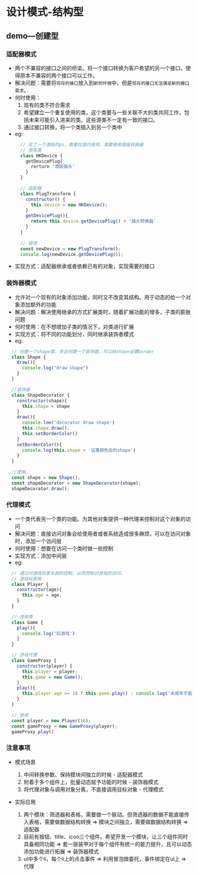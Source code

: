 # 设计模式-结构型
## demo—创建型
### 适配器模式
  * 两个不兼容的接口之间的桥梁。将一个接口转换为客户希望的另一个接口，使得原本不兼容的两个接口可以工作。
  * 解决问题：需要将```现存的接口```放入到```新的环境```中，但是```现存的接口无法满足新的接口需求```。
  * 何时使用：
    1. 现有的类不符合需求
    2. 希望建立一个重复使用的类，这个类要与一些关联不大的类共同工作，包括未来可能引入进来的类。这些源类不一定有一致的接口。
    3. 通过接口转换，将一个类插入到另一个类中
  * eg:
    ```js
      // 买了一个港版的ps，需要在国内使用，需要使用插座转换器
      // 原有类
      class HKDevice {
        getDevicePlug{
          rerturn '港版插头'
        }
      }

      // 适配器
      class PlugTransform {
        constructor() {
          this.device = new HKDevice();
        }
        getDevicePlug(){
          return this.device.getDevicePlug() + '插头转换器'
        }
      }
      
      // 使用
      const newDevice = new PlugTransform();
      console.log(newDevice.getDevicePlug());
    ```  
  * 实现方式：适配器继承或者依赖已有的对象，实现需要的接口
### 装饰器模式
  * 允许对一个现有的对象添加功能，同时又不改变其结构。用于动态的给一个对象添加额外的功能
  * 解决问题：解决使用继承的方式扩展类时，随着扩展功能的增多，子类的膨胀问题
  * 何时使用：在不想增加子类的情况下，对类进行扩展
  * 实现方式：将不同的功能划分，同时继承装饰者模式
  * eg:
  ```js
    // 创建一个shape类，并且创建一个装饰器，可以给shape设置border
    class Shape {
      draw(){
        console.log("draw shape")
      }
    }

    //装饰器
    class ShapeDecorator {
      constructor(shape){
        this.shape = shape
      }
      draw(){
        console.loe('decorator draw shape')
        this.shape.draw();
        this.setBorderColor()
      }
      setBorderColor(){
        console.log(this.shape + '设置颜色后的shape')
      }
    }
    
    //使用
    const shape = new Shape();
    const shapeDecorator = new ShapeDecorator(shape);
    shapeDecorator.draw();
  ```

### 代理模式
  * 一个类代表另一个类的功能。为其他对象提供一种代理来控制对这个对象的访问
  * 解决问题：直接访问对象会给使用者或者系统造成很多麻烦，可以在访问对象时，添加一个访问层
  * 何时使用：想要在访问一个类时做一些控制
  * 实现方式：添加中间层
  * eg:
  ```js
    // 通过对游戏玩家年龄的控制，从而控制对游戏的访问。
    // 游戏玩家类
    class Player {
      constructor(age){
        this.age = age;
      }
    }

    // 游戏类
    class Game {
      play(){
        console.log('玩游戏')
      }
    }

    // 游戏代理
    class GameProxy {
      constructor(player) {
        this.player = player;
        this.game = new Game();
      }
      play(){
        this.player.age >= 18 ? this.game.play() : console.log('未成年不能玩游戏S')
      }
    } 

    // 使用
    const player = new Player(16);
    const gameProxy = new GameProxy(player);
    gameProxy.play()
  ```

### 注意事项
  - 模式场景
    1. 中间转换参数、保持模块间独立的时候 - 适配器模式
    2. 附着于多个组件上，批量动态赋予功能的时候 - 装饰器模式
    3. 将代理对象与调用对象分离，不直接调用目标对象 - 代理模式

  - 实际应用
    1. 两个模块：筛选器和表格，需要做一个联动。但筛选器的数据不能直接传入表格，需要做数据结构转换 => 模块之间独立，需要做数据结构转换 => 适配器
    2. 目前有按钮、title、icon三个组件。希望开发一个模块，让三个组件同时具备相同功能 => 套一层装甲对于每个组件有统一的能力提升，且可以动态添加功能进行拓展 => 装饰器模式
    3. ul中多个li，每个li上的点击事件 => 利用冒泡做委托，事件绑定在ul上 => 代理 